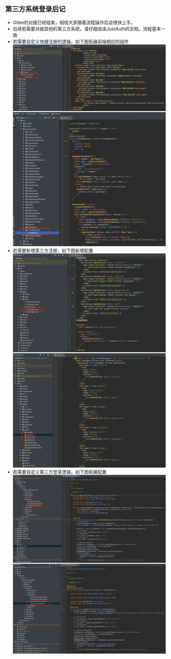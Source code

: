## 第三方系统登录后记
* Gitee的对接已经结束，相信大家跟着流程操作后会很快上手。
* 后续若需要对接其他的第三方系统，请仔细阅读JustAuth的文档，流程基本一致
* 若需要自定义快捷注册的逻辑，如下图拓展前端相应的组件
![](../../images/screenshot_1591535677289.png)
![](../../images/screenshot_1591535738889.png)
* 若需要新增第三方注册，如下图新增配置
![](../../images/screenshot_1591536103040.png)
![](../../images/screenshot_1591536074738.png)
* 若需要自定义第三方登录逻辑，如下图拓展配置
![](../../images/screenshot_1591536207837.png)
![](../../images/screenshot_1591536174869.png)
